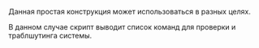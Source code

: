 Данная простая конструкция может использоваться в разных целях.
                                                          
В данном случае скрипт выводит список команд для проверки и траблшутинга системы.
